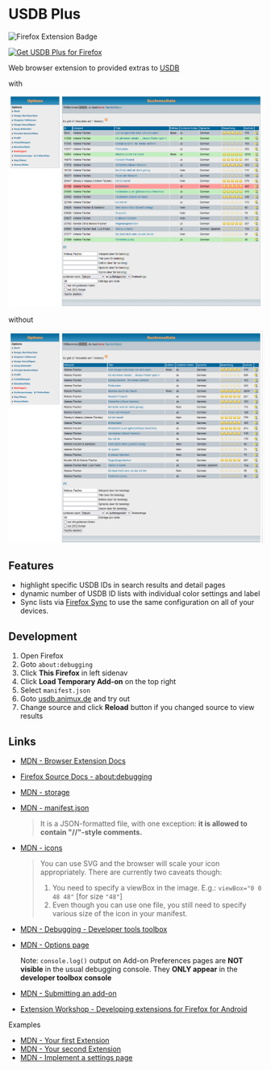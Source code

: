 # USDB Plus

![Firefox Extension Badge](https://img.shields.io/badge/Mozilla_Firefox-Mozilla_Firefox_Webbrowser?logo=firefoxbrowser&color=%2300539F)

<a href="https://addons.mozilla.org/addon/usdb-plus/"><img src="https://user-images.githubusercontent.com/585534/107280546-7b9b2a00-6a26-11eb-8f9f-f95932f4bfec.png" alt="Get USDB Plus for Firefox"></a>

Web browser extension to provided extras to [USDB](https://usdb.animux.de)

with

![screenshot of a search result page with this Add-on enabled](./screenshots/search-result-on.png)

without

![screenshot of a search result page without this Add-on enabled](./screenshots/search-result-off.png)

## Features

- highlight specific USDB IDs in search results and detail pages
- dynamic number of USDB ID lists with individual color settings and label
- Sync lists via [Firefox Sync](https://www.mozilla.org/de/firefox/sync/) to use the same configuration on all of your devices.

## Development

1. Open Firefox
2. Goto `about:debugging`
3. Click __This Firefox__ in left sidenav
4. Click __Load Temporary Add-on__ on the top right
5. Select `manifest.json`
6. Goto [usdb.animux.de](usdb.animux.de) and try out
7. Change source and click __Reload__ button if you changed source to view results

## Links

- [MDN - Browser Extension Docs](https://developer.mozilla.org/en-US/docs/Mozilla/Add-ons/WebExtensions)
- [Firefox Source Docs - about:debugging](https://firefox-source-docs.mozilla.org/devtools-user/about_colon_debugging/index.html)
- [MDN - storage](https://developer.mozilla.org/en-US/docs/Mozilla/Add-ons/WebExtensions/API/storage)
- [MDN - manifest.json](https://developer.mozilla.org/en-US/docs/Mozilla/Add-ons/WebExtensions/manifest.json)
  
  > It is a JSON-formatted file, with one exception: __it is allowed to contain "//"-style comments.__

- [MDN - icons](https://developer.mozilla.org/en-US/docs/Mozilla/Add-ons/WebExtensions/manifest.json/icons)

  > You can use SVG and the browser will scale your icon appropriately. There are currently two caveats though:
  > 1. You need to specify a viewBox in the image. E.g.: `viewBox="0 0 48 48"` [for size `"48"`]
  > 2. Even though you can use one file, you still need to specify various size of the icon in your manifest.

- [MDN - Debugging - Developer tools toolbox](https://extensionworkshop.com/documentation/develop/debugging/#developer-tools-toolbox)
- [MDN - Options page](https://developer.mozilla.org/en-US/docs/Mozilla/Add-ons/WebExtensions/user_interface/Options_pages)

  Note: `console.log()` output on Add-on Preferences pages are __NOT visible__ in the usual debugging console. They __ONLY appear__ in the __developer toolbox console__

- [MDN - Submitting an add-on](https://extensionworkshop.com/documentation/publish/submitting-an-add-on/)

- [Extension Workshop - Developing extensions for Firefox for Android](https://extensionworkshop.com/documentation/develop/developing-extensions-for-firefox-for-android/)

Examples

- [MDN - Your first Extension](https://developer.mozilla.org/en-US/docs/Mozilla/Add-ons/WebExtensions/Your_first_WebExtension)
- [MDN - Your second Extension](https://developer.mozilla.org/en-US/docs/Mozilla/Add-ons/WebExtensions/Your_second_WebExtension)
- [MDN - Implement a settings page](https://developer.mozilla.org/en-US/docs/Mozilla/Add-ons/WebExtensions/Implement_a_settings_page)